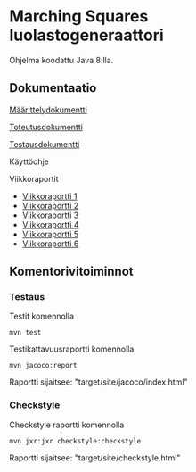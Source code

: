 # Marching Squares luolastogeneraattori

Ohjelma koodattu Java 8:lla.

## Dokumentaatio

[Määrittelydokumentti](https://github.com/JerryTammi/MarchingSquaresTiralabra/blob/main/Dokumentaatio/M%C3%A4%C3%A4rittelydokumentti.md)

[Toteutusdokumentti](https://github.com/JerryTammi/MarchingSquaresTiralabra/blob/main/Dokumentaatio/Toteutusdokumentti.md)

[Testausdokumentti](https://github.com/JerryTammi/MarchingSquaresTiralabra/blob/main/Dokumentaatio/Testausdokumentti.md)

Käyttöohje

Viikkoraportit
  - [Viikkoraportti 1](https://github.com/JerryTammi/MarchingSquaresTiralabra/blob/main/Dokumentaatio/viikkoraportti1.md)
  - [Viikkoraportti 2](https://github.com/JerryTammi/MarchingSquaresTiralabra/blob/main/Dokumentaatio/viikkoraportti2.md)
  - [Viikkoraportti 3](https://github.com/JerryTammi/MarchingSquaresTiralabra/blob/main/Dokumentaatio/viikkoraportti3.md)
  - [Viikkoraportti 4](https://github.com/JerryTammi/MarchingSquaresTiralabra/blob/main/Dokumentaatio/viikkoraportti4.md)
  - [Viikkoraportti 5](https://github.com/JerryTammi/MarchingSquaresTiralabra/blob/main/Dokumentaatio/viikkoraportti5.md)
  - [Viikkoraportti 6](https://github.com/JerryTammi/MarchingSquaresTiralabra/blob/main/Dokumentaatio/viikkoraportti6.md)

## Komentorivitoiminnot

### Testaus

Testit komennolla

```
mvn test
```
Testikattavuusraportti komennolla

```
mvn jacoco:report
```
Raportti sijaitsee: "target/site/jacoco/index.html"

### Checkstyle

Checkstyle raportti komennolla

```
mvn jxr:jxr checkstyle:checkstyle
```
Raportti sijaitsee: "target/site/checkstyle.html"
